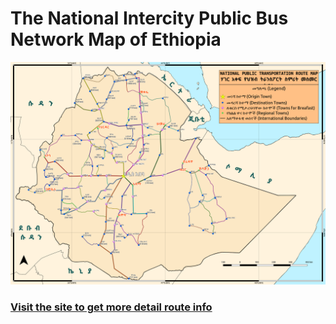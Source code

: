 # The National Intercity Public Bus Network Map of Ethiopia

![The national Intercity Public Bus Network Map of Ethiopia](https://github.com/rabira-hierpa/et-transit-map/blob/master/route-details/FTA-National-Route-Map.png)


### [Visit the site to get more detail route info](https://bit.ly/fta-national-map)
